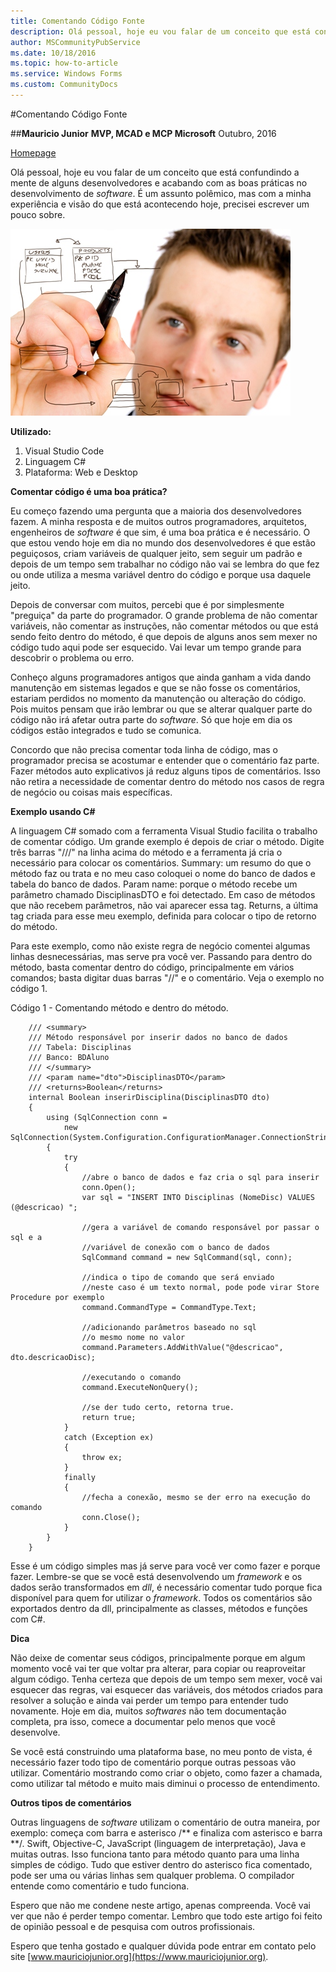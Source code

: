 ```yaml
---
title: Comentando Código Fonte
description: Olá pessoal, hoje eu vou falar de um conceito que está confundindo a mente de alguns desenvolvedores e acabando com as boas práticas no desenvolvimento de *software*. É um assunto polêmico, mas com a minha experiência e visão do que está acontecendo hoje, precisei escrever um pouco sobre.
author: MSCommunityPubService
ms.date: 10/18/2016
ms.topic: how-to-article
ms.service: Windows Forms
ms.custom: CommunityDocs
---
```


#Comentando Código Fonte

##**Mauricio Junior**
**MVP, MCAD e MCP Microsoft**
Outubro, 2016

[Homepage](https://www.mauriciojunior.org)

Olá pessoal, hoje eu vou falar de um conceito que está confundindo a mente de alguns desenvolvedores e acabando com as boas práticas no desenvolvimento de *software*. É um assunto polêmico, mas com a minha experiência e visão do que está acontecendo hoje, precisei escrever um pouco sobre.

![codigo fonte](img/ComentandoCodigoFonte-pic01.jpg)

**Utilizado:**

1. Visual Studio Code
2. Linguagem C#
3. Plataforma: Web e Desktop

**Comentar código é uma boa prática?**

Eu começo fazendo uma pergunta que a maioria dos desenvolvedores fazem. A minha resposta e de muitos outros programadores, arquitetos, engenheiros de *software* é que sim, é uma boa prática e é necessário. O que estou vendo hoje em dia no mundo dos desenvolvedores é que estão peguiçosos, criam variáveis de qualquer jeito, sem seguir um padrão e depois de um tempo sem trabalhar no código não vai se lembra do que fez ou onde utiliza a mesma variável dentro do código e porque usa daquele jeito.

Depois de conversar com muitos, percebi que é por simplesmente "preguiça" da parte do programador. O grande problema de não comentar variáveis, não comentar as instruções, não comentar métodos ou que está sendo feito dentro do método, é que depois de alguns anos sem mexer no código tudo aqui pode ser esquecido. Vai levar um tempo grande para descobrir o problema ou erro.

Conheço alguns programadores antigos que ainda ganham a vida dando manutenção em sistemas legados e que se não fosse os comentários, estariam perdidos no momento da manutenção ou alteração do código. Pois muitos pensam que irão lembrar ou que se alterar qualquer parte do código não irá afetar outra parte do *software*. Só que hoje em dia os códigos estão integrados e tudo se comunica.

Concordo que não precisa comentar toda linha de código, mas o programador precisa se acostumar e entender que o comentário faz parte. Fazer métodos auto explicativos já reduz alguns tipos de comentários. Isso não retira a necessidade de comentar dentro do método nos casos de regra de negócio ou coisas mais específicas.

**Exemplo usando C#**

A linguagem C# somado com a ferramenta Visual Studio facilita o trabalho de comentar código. Um grande exemplo é depois de criar o método. Digite três barras "///" na linha acima do método e a ferramenta já cria o necessário para colocar os comentários. Summary: um resumo do que o método faz ou trata e no meu caso coloquei o nome do banco de dados e tabela do banco de dados. Param name: porque o método recebe um parâmetro chamado DisciplinasDTO e foi detectado. Em caso de métodos que não recebem parâmetros, não vai aparecer essa tag. Returns, a última tag criada para esse meu exemplo, definida para colocar o tipo de retorno do método.

Para este exemplo, como não existe regra de negócio comentei algumas linhas desnecessárias, mas serve pra você ver. Passando para dentro do método, basta comentar dentro do código, principalmente em vários comandos; basta digitar duas barras "//" e o comentário. Veja o exemplo no código 1.

Código 1 - Comentando método e dentro do método.

		/// <summary>
        /// Método responsável por inserir dados no banco de dados
        /// Tabela: Disciplinas
        /// Banco: BDAluno
        /// </summary>
        /// <param name="dto">DisciplinasDTO</param>
        /// <returns>Boolean</returns>
        internal Boolean inserirDisciplina(DisciplinasDTO dto)
        {
            using (SqlConnection conn = 
                new SqlConnection(System.Configuration.ConfigurationManager.ConnectionStrings["SQLConexaoLocal"].ToString()))
            {
                try
                {
                    //abre o banco de dados e faz cria o sql para inserir
                    conn.Open();
                    var sql = "INSERT INTO Disciplinas (NomeDisc) VALUES (@descricao) ";

                    //gera a variável de comando responsável por passar o sql e a 
                    //variável de conexão com o banco de dados
                    SqlCommand command = new SqlCommand(sql, conn);

                    //indica o tipo de comando que será enviado
                    //neste caso é um texto normal, pode pode virar Store Procedure por exemplo
                    command.CommandType = CommandType.Text;

                    //adicionando parâmetros baseado no sql
                    //o mesmo nome no valor
                    command.Parameters.AddWithValue("@descricao", dto.descricaoDisc);

                    //executando o comando
                    command.ExecuteNonQuery();

                    //se der tudo certo, retorna true.
                    return true;
                }
                catch (Exception ex)
                {
                    throw ex;
                }
                finally
                {
                    //fecha a conexão, mesmo se der erro na execução do comando
                    conn.Close();
                }
            }
        }


Esse é um código simples mas já serve para você ver como fazer e porque fazer. Lembre-se que se você está desenvolvendo um *framework* e os dados serão transformados em *dll*, é necessário comentar tudo porque fica disponível para quem for utilizar o *framework*. Todos os comentários são exportados dentro da dll, principalmente as classes, métodos e funções com C#.

**Dica**

Não deixe de comentar seus códigos, principalmente porque em algum momento você vai ter que voltar pra alterar, para copiar ou reaproveitar algum código. Tenha certeza que depois de um tempo sem mexer, você vai esquecer das regras, vai esquecer das variáveis, dos métodos criados para resolver a solução e ainda vai perder um tempo para entender tudo novamente. Hoje em dia, muitos *softwares* não tem documentação completa, pra isso, comece a documentar pelo menos que você desenvolve.

Se você está construindo uma plataforma base, no meu ponto de vista, é necessário fazer todo tipo de comentário porque outras pessoas vão utilizar. Comentário mostrando como criar o objeto, como fazer a chamada, como utilizar tal método e muito mais diminui o processo de entendimento.


**Outros tipos de comentários**

Outras linguagens de *software* utilizam o comentário de outra maneira, por exemplo: começa com barra e asterisco /** e finaliza com asterisco e barra **/. Swift, Objective-C, JavaScript (linguagem de interpretação), Java e muitas outras. Isso funciona tanto para método quanto para uma linha simples de código. Tudo que estiver dentro do asterisco fica comentado, pode ser uma ou várias linhas sem qualquer problema. O compilador entende como comentário e tudo funciona.


Espero que não me condene neste artigo, apenas compreenda. Você vai ver que não é perder tempo comentar. Lembro que todo este artigo foi feito de opinião pessoal e de pesquisa com outros profissionais.

Espero que tenha gostado e qualquer dúvida pode entrar em contato pelo site [www.mauriciojunior.org](https://www.mauriciojunior.org).

